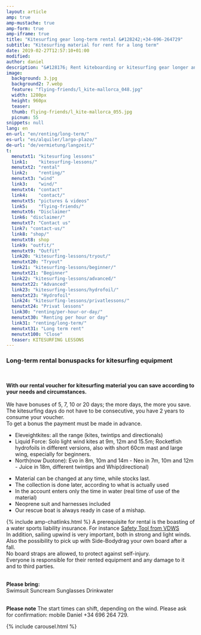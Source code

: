 ```yaml
---
layout: article
amp: true
amp-mustache: true
amp-form: true
amp-iframe: true
title: "Kitesurfing gear long-term rental &#128242;+34-696-264729"
subtitle: "Kitesurfing material for rent for a long term"
date: 2019-02-27T12:57:10+01:00
modified: 
author: daniel
description: "&#128176; Rent kiteboarding or kitesurfing gear longer and save money. For you we have various bonus plans for rent, useable in 2 years"
image:
  background: 3.jpg
  background2: 7.webp
  feature: "flying-friends/l_kite-mallorca_048.jpg"
  width: 1280px
  height: 960px
  teaser:
  thumb: flying-friends/l_kite-mallorca_055.jpg
  picnum: 55
snippets: null
lang: en
en-url: "en/renting/long-term/"
es-url: "es/alquiler/largo-plazo/"
de-url: "de/vermietung/langzeit/"
t:
  menutxt1: "kitesurfing lessons"
  link1:    "kitesurfing-lessons/"
  menutxt2: "rental"
  link2:    "renting/"
  menutxt3: "wind"
  link3:    "wind/"
  menutxt4: "contact"
  link4:    "contact/"
  menutxt5: "pictures & videos"
  link5:    "flying-friends/"
  menutxt6: "Disclaimer"
  link6: "disclaimer/"
  menutxt7: "Contact us"
  link7: "contact-us/"
  link8: "shop/"
  menutxt8: shop
  link9: "outfit/"
  menutxt9: "Outfit"
  link20: "kitesurfing-lessons/tryout/"
  menutxt20: "Tryout"
  link21: "kitesurfing-lessons/beginner/"
  menutxt21: "Beginner"
  link22: "kitesurfing-lessons/advanced/"
  menutxt22: "Advanced"
  link23: "kitesurfing-lessons/hydrofoil/"
  menutxt23: "Hydrofoil"
  link24: "kitesurfing-lessons/privatlessons/"
  menutxt24: "Privat lessons"
  link30: "renting/per-hour-or-day/"
  menutxt30: "Renting per hour or day"
  link31: "renting/long-term/"
  menutxt31: "Long term rent"
  menutxt100: "Close"
  teaser: KITESURFING LESSONS
---
```


<h3>Long-term rental bonuspacks for kitesurfing equipment</h3>
<br>
 
<strong>With our rental voucher for kitesurfing material you can save according to your needs and circumstances.</strong><br><br>
<span>We have bonuses of 5, 7, 10 or 20 days; the more days, the more you save.  The kitesurfing days do not have to be consecutive, you have 2 years to consume your voucher.<br>
To get a bonus the payment must be made in advance.</span>

<ul title="We have the following brands with their corresponding kites and tables to choose from:">
  <li>Eleveightkites: all the range (kites, twintips and directionals)</li>
  <li>Liquid Force: Solo light wind kites at 9m, 12m and 15.5m; Rocketfish hydrofoils in different versions, also with short 60cm mast and large wing, especially for beginners.</li>
  <li>North(now Duotone): Evo in 8m, 10m and 14m - Neo in 7m, 10m and 12m - Juice in 18m, different twintips and Whip(directional)</li>
</ul>
<div class="item">
<ul>
  <li>Material can be changed at any time, while stocks last.</li>
  <li>The collection is done later, according to what is actually used</li>
  <li>In the account enters only the time in water (real time of use of the material)</li>
  <li>Neoprene suit and harnesses included</li>
  <li>Our rescue boat is always ready in case of a mishap.</li>
</ul>
</div>
{% include amp-chatlinks.html %}
<span>A prerequisite for rental is the boasting of a water sports liability insurance. For instance <a href="https://cp.vdws.de/shop/insurance/VS19796" title="Accident and liability insurance">Safety Tool from VDWS</a><br>
In addition, sailing upwind is very important, both in strong and light winds.<br>
Also the possibility to pick up with Side-Bodydrag your own board after a fall.<br>
No board straps are allowed, to protect against self-injury.<br>
Everyone is responsible for their rented equipment and any damage to it and to third parties.</span><br><br>

<span><strong>Please bring:</strong><br>
Swimsuit Suncream Sunglasses Drinkwater</span><br><br>

<span><strong>Please note</strong>
The start times can shift, depending on the wind. Please ask for confirmation: mobile Daniel +34 696 264 729.</span>


{% include carousel.html %}
